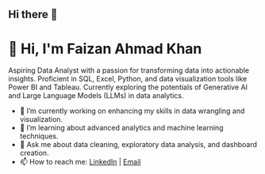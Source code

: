 ## Hi there 👋

<!--
**FaizanAhK/FaizanAhk** is a ✨ _special_ ✨ repository because its `README.md` (this file) appears on your GitHub profile.

Here are some ideas to get you started:

- 🔭 I’m currently working on ...
- 🌱 I’m currently learning ...
- 👯 I’m looking to collaborate on ...
- 🤔 I’m looking for help with ...
- 💬 Ask me about ...
- 📫 How to reach me: ...
- 😄 Pronouns: ...
- ⚡ Fun fact: ...
-->
# 👋 Hi, I'm Faizan Ahmad Khan

Aspiring Data Analyst with a passion for transforming data into actionable insights. Proficient in SQL, Excel, Python, and data visualization tools like Power BI and Tableau. Currently exploring the potentials of Generative AI and Large Language Models (LLMs) in data analytics.

- 🔭 I’m currently working on enhancing my skills in data wrangling and visualization.
- 🌱 I’m learning about advanced analytics and machine learning techniques.
- 💬 Ask me about data cleaning, exploratory data analysis, and dashboard creation.
- 📫 How to reach me: [LinkedIn](https://www.linkedin.com/in/faizanahk/) | [Email](mailto:faizanahk@example.com)

